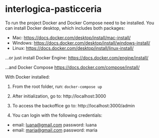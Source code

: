 # interlogica-pasticceria

To run the project Docker and Docker Compose need to be installed.
You can install Docker desktop, which includes both packages:

- Mac: https://docs.docker.com/desktop/install/mac-install/
- Windows: https://docs.docker.com/desktop/install/windows-install/
- Linux: https://docs.docker.com/desktop/install/linux-install/

...or just install Docker Engine:
https://docs.docker.com/engine/install/

...and Docker Compose
https://docs.docker.com/compose/install/

With Docker installed:

1. From the root folder, run:
  `docker-compose up`

2. After initialization, go to:
  http://localhost:3000
   
3. To access the backoffice go to:
  http://localhost:3000/admin

4. You can login with the following credentials:
  - email: luana@gmail.com password: luana
  - email: maria@gmail.com password: maria
